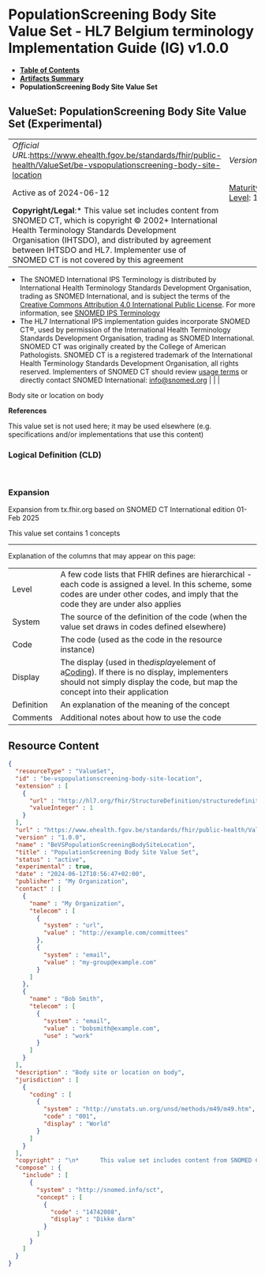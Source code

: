# PopulationScreening Body Site Value Set - HL7 Belgium terminology Implementation Guide (IG) v1.0.0

* [**Table of Contents**](toc.md)
* [**Artifacts Summary**](artifacts.md)
* **PopulationScreening Body Site Value Set**

## ValueSet: PopulationScreening Body Site Value Set (Experimental) 

| | | |
| :--- | :--- | :--- |
| *Official URL*:https://www.ehealth.fgov.be/standards/fhir/public-health/ValueSet/be-vspopulationscreening-body-site-location | *Version*:1.0.0 | |
| Active as of 2024-06-12 | [Maturity Level](http://hl7.org/fhir/versions.html#maturity): 1 | *Computable Name*:BeVSPopulationScreeningBodySiteLocation |
| **Copyright/Legal**:* This value set includes content from SNOMED CT, which is copyright © 2002+ International Health Terminology Standards Development Organisation (IHTSDO), and distributed by agreement between IHTSDO and HL7. Implementer use of SNOMED CT is not covered by this agreement
* The SNOMED International IPS Terminology is distributed by International Health Terminology Standards Development Organisation, trading as SNOMED International, and is subject the terms of the [Creative Commons Attribution 4.0 International Public License](https://creativecommons.org/licenses/by/4.0/). For more information, see [SNOMED IPS Terminology](https://www.snomed.org/snomed-ct/Other-SNOMED-products/international-patient-summary-terminology)
* The HL7 International IPS implementation guides incorporate SNOMED CT®, used by permission of the International Health Terminology Standards Development Organisation, trading as SNOMED International. SNOMED CT was originally created by the College of American Pathologists. SNOMED CT is a registered trademark of the International Health Terminology Standards Development Organisation, all rights reserved. Implementers of SNOMED CT should review [usage terms](https://www.snomed.org/get-snomed) or directly contact SNOMED International: info@snomed.org
 | | |

 
Body site or location on body 

 **References** 

This value set is not used here; it may be used elsewhere (e.g. specifications and/or implementations that use this content)

### Logical Definition (CLD)

 

### Expansion

Expansion from tx.fhir.org based on SNOMED CT International edition 01-Feb 2025

This value set contains 1 concepts

-------

 Explanation of the columns that may appear on this page: 

| | |
| :--- | :--- |
| Level | A few code lists that FHIR defines are hierarchical - each code is assigned a level. In this scheme, some codes are under other codes, and imply that the code they are under also applies |
| System | The source of the definition of the code (when the value set draws in codes defined elsewhere) |
| Code | The code (used as the code in the resource instance) |
| Display | The display (used in the*display*element of a[Coding](http://hl7.org/fhir/R4/datatypes.html#Coding)). If there is no display, implementers should not simply display the code, but map the concept into their application |
| Definition | An explanation of the meaning of the concept |
| Comments | Additional notes about how to use the code |



## Resource Content

```json
{
  "resourceType" : "ValueSet",
  "id" : "be-vspopulationscreening-body-site-location",
  "extension" : [
    {
      "url" : "http://hl7.org/fhir/StructureDefinition/structuredefinition-fmm",
      "valueInteger" : 1
    }
  ],
  "url" : "https://www.ehealth.fgov.be/standards/fhir/public-health/ValueSet/be-vspopulationscreening-body-site-location",
  "version" : "1.0.0",
  "name" : "BeVSPopulationScreeningBodySiteLocation",
  "title" : "PopulationScreening Body Site Value Set",
  "status" : "active",
  "experimental" : true,
  "date" : "2024-06-12T10:56:47+02:00",
  "publisher" : "My Organization",
  "contact" : [
    {
      "name" : "My Organization",
      "telecom" : [
        {
          "system" : "url",
          "value" : "http://example.com/committees"
        },
        {
          "system" : "email",
          "value" : "my-group@example.com"
        }
      ]
    },
    {
      "name" : "Bob Smith",
      "telecom" : [
        {
          "system" : "email",
          "value" : "bobsmith@example.com",
          "use" : "work"
        }
      ]
    }
  ],
  "description" : "Body site or location on body",
  "jurisdiction" : [
    {
      "coding" : [
        {
          "system" : "http://unstats.un.org/unsd/methods/m49/m49.htm",
          "code" : "001",
          "display" : "World"
        }
      ]
    }
  ],
  "copyright" : "\n*      This value set includes content from SNOMED CT, which is copyright © 2002+ International Health Terminology Standards Development Organisation (IHTSDO), and distributed by agreement between IHTSDO and HL7. Implementer use of SNOMED CT is not covered by this agreement\n\n*   The SNOMED International IPS Terminology is distributed by International Health Terminology Standards Development Organisation, trading as SNOMED International, and is subject the terms of the [Creative Commons Attribution 4.0 International Public License](https://creativecommons.org/licenses/by/4.0/). For more information, see [SNOMED IPS Terminology](https://www.snomed.org/snomed-ct/Other-SNOMED-products/international-patient-summary-terminology)\n\n*   The HL7 International IPS implementation guides incorporate SNOMED CT®, used by permission of the International Health Terminology Standards Development Organisation, trading as SNOMED International. SNOMED CT was originally created by the College of American Pathologists. SNOMED CT is a registered trademark of the International Health Terminology Standards Development Organisation, all rights reserved. Implementers of SNOMED CT should review [usage terms](https://www.snomed.org/get-snomed) or directly contact SNOMED International: info@snomed.org",
  "compose" : {
    "include" : [
      {
        "system" : "http://snomed.info/sct",
        "concept" : [
          {
            "code" : "14742008",
            "display" : "Dikke darm"
          }
        ]
      }
    ]
  }
}

```
